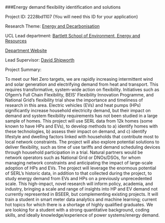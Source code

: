 ###Energy demand flexibility identification and solutions

Project ID: 2228bd1107
(You will need this ID for your application)

Research Theme: [Energy and Decarbonisation](../themes/energy-and-decarbonisation.md)

UCL Lead department: [Bartlett School of Environment, Energy and Resources](../departments/bartlett-school-of-environment-energy-and-resources.md)

[Department Website](https://www.ucl.ac.uk/bartlett/bartlett-school-environment-energy-and-resources)

Lead Supervisor: [David Shipworth](https://iris.ucl.ac.uk/iris/browse/profile?upi=DTSHI69)

Project Summary:

To meet our Net Zero targets, we are rapidly increasing intermittent wind and solar generation and electrifying demand from heat and transport. This requires transformative, system-wide action on flexibility. Initiatives such as Ofgem’s Full Chain Flexibility, BEIS’ Flexibility Innovation Programme, and National Grid’s flexibility trial show the importance and timeliness of research in this area. Electric vehicles (EVs) and heat pumps (HPs) significantly increase household electricity demand, but their impact on demand and system flexibility requirements has not been studied in a large sample of homes. 
 This project will use SERL data from 12k homes (some known to have HPs and EVs), to develop methods to a) identify homes with these technologies, b) assess their impact on demand, and c) identify lifestyle and dwelling factors linked with households that contribute most to local network constraints. The project will also explore potential solutions to deliver flexibility, such as time of use tariffs and demand scheduling devices through household participation in a trial. Natural partners would be network operators such as National Grid or DNOs/DSOs, for whom managing network constraints and anticipating the impact of large-scale adoption of HPs and EVs.
 The project will leverage the enormous potential of SERL’s historic data, in addition to that collected during the project, to study energy demand from EVs and HPs on a previously unprecedented scale. This high-impact, novel research will inform policy, academia, and industry, bringing a scale and range of insights into HP and EV demand not currently represented in BSEER, but complementing existing projects. It will train a student in smart meter data analytics and machine learning; current hot topics for which there is a shortage of highly qualified graduates. We are looking for a student with a strong quantitative background, coding skills, and ideally knowledge/experience of power systems/energy demand.